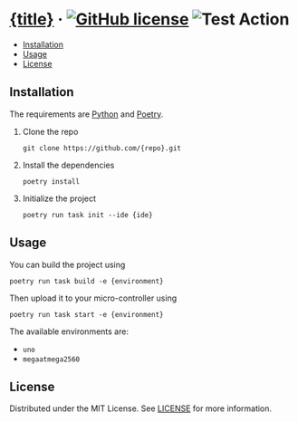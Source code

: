 # [{title}](./README.md) &middot; [![GitHub license]](./LICENSE) ![Test Action]

<!-- Table of Contents -->

- [Installation](#installation)
- [Usage](#usage)
- [License](#license)

## Installation

The requirements are [Python] and [Poetry].

1. Clone the repo
   ```shell
   git clone https://github.com/{repo}.git
   ```

2. Install the dependencies
   ```shell
   poetry install
   ```

3. Initialize the project
   ```shell
   poetry run task init --ide {ide}
   ```

## Usage

You can build the project using
```shell
poetry run task build -e {environment}
```

Then upload it to your micro-controller using
```shell
poetry run task start -e {environment}
```

The available environments are:
- `uno`
- `megaatmega2560`

## License

Distributed under the MIT License. See [LICENSE](./LICENSE) for more information.

<!-- Packages Links -->

[poetry]: https://python-poetry.org/docs
[python]: https://www.python.org/downloads


<!-- Shields.io links -->

[gitHub license]: https://img.shields.io/badge/license-MIT-blue.svg
[test action]: https://github.com/{repo}/actions/workflows/test.yaml/badge.svg
